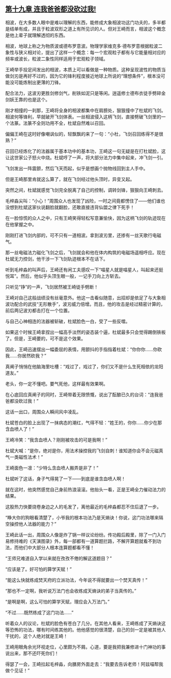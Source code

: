 ## [第十九章 连我爸爸都没砍过我!](https://www.xxbiquge.com/11_11207/5463442.html)


  相波，在大多数人眼中是难以理解的东西，能修成大象相波功这门功夫的，多半都是结单有成，并且于粒波双形之道上有所见识的人。但对王崎而言，相波这个概念是他上辈子就理解透彻的东西。

  相波，地球上称之为物质波或德布罗意波。物理学家维克多·德布罗意根据粒波二象性与狭义相对论，提出了这样一个概念：每一个宏观粒子都有与它能量相对应的频率或波长，粒波二象性同样适用于宏观粒子领域。

  王崎举手投足间发出的相波，本质上可以看做是一种物质。这种呈现波性的物质当做剑刃是再好不过的，因为它的锋利程度接近地球上所说的“理想条件”，根本没可能没可能炼制出更薄的刀锋。

  配合法力，这波刃更胜剑修剑气，削铁如泥只是等闲。逍遥修士德布衣徒手劈碎金剑妖王靠的也是这个。

  刚才相撞的一刹那，王崎将全身的相波都集中在肩膀处，狠狠撞中了杜斌的飞剑。相波何等锋利，早就破开飞剑体表。一丝相波侵入这柄飞剑，直接劈破飞剑里的一个法篆。法篆不全则功用不全，杜斌自然难以召回。

  偏偏王崎在这时好像嘲讽似的，轻飘飘的来了一句：“小杜，飞剑召回练得不是很熟？”

  召回已经炼化了的法器属于基本功中的基本功，王崎这一句无疑是在打杜斌脸，这让这世家公子怒火中烧。杜斌哼了一声，将大部分法力中集中起来，冲飞剑一引。

  飞剑发出一阵震颤，然后飞天而起，似乎是想画个抛物线回到主人手中。

  但是王崎那里肯就这么算了，就在飞剑经过他头顶时，异变又起。

  突然之间，杜斌就感觉飞剑完全脱离了自己的控制，调转剑锋，狠狠向王崎刺去。

  毛梓淼尖叫：“小心！”周围众人也发现了凶险，一时之间竟都愣住了——他们谁也没想到杜斌这家伙说翻脸就翻脸，还敢直接违背仙盟之律下死手！

  在一脸惊慌的众人之中，只有王崎笑得轻松写意兼愉快，因为这柄飞剑的轨迹现在在他掌握之中。

  刚刚打进飞剑内部的，可不只有一道相波。拿到波刃里，还掺有一丝天歌行电磁气。

  那一丝电磁法力磁化飞剑之后，飞剑就会和他在体内构筑的电磁场遥相呼应。现在杜斌无力控剑，他干涉一下飞剑轨迹根本不在话下。

  听到毛梓淼的叫声后，王崎还有闲工夫感叹一下“喵星人就是喵星人，叫起来还挺悦耳”。然后，他似乎头顶生眼一般，一记手刀向上方斩去。

  只听见“铮”的一声，飞剑居然被王崎徒手劈断！

  王崎对自己这般战绩没有丝毫意外。他这一击看似随意，出招却是依足了与大象相波功配合的武技“无形散手”，波刃威力倍增。而且，他的攻击是经过精密计算的，前后两记波刃都击打在一个位置。

  与自己心神相连的法器被斩破，杜斌脸色一白，受了一些反噬。

  如果这个时候王崎拿捏出一幅高手淡然的姿态装个逼，杜斌最多只会觉得踢倒铁板了。但是，王崎要的，可不是这个效果。

  因此，王崎迅速摆出一幅委屈的表情，用颤抖的手指指着杜斌：“你你你……你砍我……你居然砍我？”

  真阐子悄悄在他脑海里吐槽：“戏过了，戏过了，你们又不是什么生死相依的龙阳道友。”

  老头，你一定不懂吧。要气死他，这样最有效果啊。

  在心底回应真阐子的同时，王崎带着无限愤慨，说出了酝酿已久的台词：“连我爸爸都没砍过我！”

  这话一出口，周围众人瞬间风中凌乱。

  杜斌苍白的脸上出现了一抹病态的潮红，气得不轻：“姓王的，你你……你少在那含血喷人了！”

  王崎冷笑：“我含血喷人？刚刚被攻击的可是我啊！”

  杜斌大喊：“是你，绝对是你，用法术操控我的飞剑自刺！谁知道你会不会元磁真气一类磁性法术！”

  王崎面色一凛：“少特么含血喷人搬弄是非了！”

  杜斌听了这话，身子气得晃了一下——到底是谁含血喷人啊！

  就在这时，他突然感觉自己身前热浪滚滚。他抬头一看，正是王崎全力催动法力的结果。

  这股热力快要烧卷身边之人的毛发了，离他最近的毛梓淼都忍不住后退了一步。

  “睁大你的狗眼看清楚了，小爷我的根本功法乃是天熵诀！你说，这门功法哪来隔空操控他人法器的能力？”

  王崎此话一出，周围众人像是炸了锅一样议论纷纷。传功殿后殿里，除了一门入门易修持难的《天演图录》外，每一部都有一道算题拦路，不解开算题就看不到功法，而他们中大部分人根本连算题都看不懂！

  “王师兄难道自入学以来就在孜孜不倦的解这道题目？”

  “应该是了。好可怕的算学天赋！”

  “能这么快就练成焚天府的立派功法，今年说不得就要出一个焚天真传！”

  “那也不一定啊，我听说万法门也会收练成天熵诀的弟子当真传的。”

  “是啊是啊，这么可怕的算学天赋，理应会入万法门。”

  “不过……既然练成了这门功法……”

  听着众人的议论，杜斌的脸色有苍白了几分。在其他人看来，王崎练成了天熵诀这等恐怖的功法，哪有时间练其他的。他他感觉的很清楚，自己的剑一定是被其他人干扰的，这个人绝对就是王崎！

  王崎用眼角余光环视走位，心里颇为不屑。心道，要是我把我兼修进十门神功的事说出来，那不还吓死你们！

  得瑟了一会，王崎拉起毛梓淼，向膳房外面走去：“我要去告诉老师！阿兹喵帮我做个见证！”
